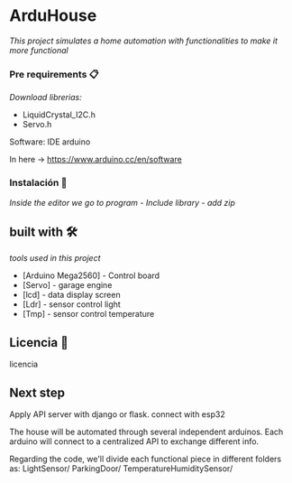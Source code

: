 # ArduHouse

_This project simulates a home automation with functionalities to make it more functional_


### Pre requirements 📋

_Download librerias:_

- LiquidCrystal_I2C.h
- Servo.h

Software: IDE arduino

In here -> https://www.arduino.cc/en/software


### Instalación 🔧

_Inside the editor we go to program - Include library  - add zip_

## built with 🛠️

_tools used in this project_

* [Arduino Mega2560] - Control board
* [Servo] - garage engine
* [lcd] - data display screen
* [Ldr] - sensor control light
* [Tmp] - sensor control temperature


## Licencia 📄

licencia


## Next step

Apply API server with django or flask. connect with esp32

The house will be automated through several independent arduinos. Each arduino will connect to a centralized API to exchange different info.

Regarding the code, we'll divide each functional piece in different folders as:
LightSensor/
ParkingDoor/
TemperatureHumiditySensor/